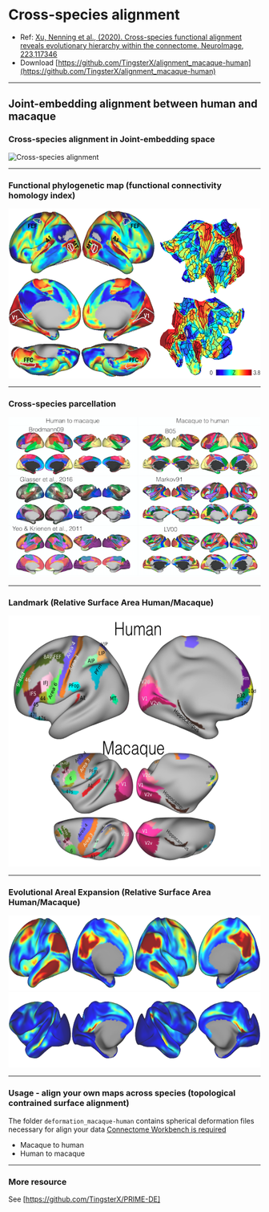 # Cross-species alignment

- Ref: [Xu, Nenning et al., (2020). Cross-species functional alignment reveals evolutionary hierarchy within the connectome. NeuroImage, 223,117346](https://www.sciencedirect.com/science/article/pii/S1053811920308326)
- Download [https://github.com/TingsterX/alignment_macaque-human](https://github.com/TingsterX/alignment_macaque-human)
---
## Joint-embedding alignment between human and macaque

### Cross-species alignment in Joint-embedding space
![Cross-species alignment](https://github.com/TingsterX/alignment_macaque-human/blob/main/animations/cross-species_alignment_28s.gif)

---
### Functional phylogenetic map  (functional connectivity homology index)

<img src=https://github.com/TingsterX/alignment_macaque-human/blob/main/functional_homology/figure_functional_homology_map.png alt="homology map" width=600 height=338> 

---
### Cross-species parcellation
<img src=https://github.com/TingsterX/alignment_macaque-human/blob/main/cross-species_parcellation/figure_cross-species_parcellation.png alt="human">

---
### Landmark (Relative Surface Area Human/Macaque)
<img src=https://github.com/TingsterX/alignment_macaque-human/blob/main/landmarks/figure_landmarks.png alt="human" height=500>

---
### Evolutional Areal Expansion (Relative Surface Area Human/Macaque)
<img src=https://github.com/TingsterX/alignment_macaque-human/blob/main/area_expansion/figure_area_expansion_relative_0_36_human.png alt="human" width=800 height=150>
<img src=https://github.com/TingsterX/alignment_macaque-human/blob/main/area_expansion/figure_area_expansion_relative_0_36_monkey.png alt="macaque" width=800 height=150>

---
### Usage - align your own maps across species (topological contrained surface alignment)
The folder `deformation_macaque-human` contains spherical deformation files necessary for align your data [Connectome Workbench is required](https://www.humanconnectome.org/software/connectome-workbench)
- Macaque to human
- Human to macaque

---
### More resource
See [https://github.com/TingsterX/PRIME-DE]